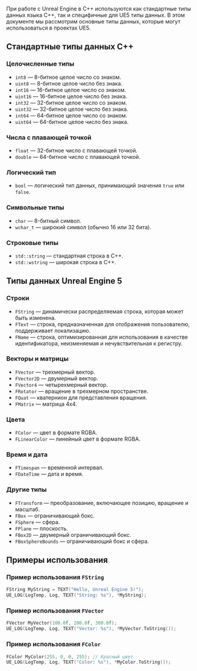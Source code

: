 При работе с Unreal Engine в C++ используются как стандартные типы данных языка C++, так и специфичные для UE5 типы данных. В этом документе мы рассмотрим основные типы данных, которые могут использоваться в проектах UE5.
## Стандартные типы данных C++

### Целочисленные типы
- `int8` — 8-битное целое число со знаком.
- `uint8` — 8-битное целое число без знака.
- `int16` — 16-битное целое число со знаком.
- `uint16` — 16-битное целое число без знака.
- `int32` — 32-битное целое число со знаком.
- `uint32` — 32-битное целое число без знака.
- `int64` — 64-битное целое число со знаком.
- `uint64` — 64-битное целое число без знака.

### Числа с плавающей точкой
- `float` — 32-битное число с плавающей точкой.
- `double` — 64-битное число с плавающей точкой.

### Логический тип
- `bool` — логический тип данных, принимающий значения `true` или `false`.

### Символьные типы
- `char` — 8-битный символ.
- `wchar_t` — широкий символ (обычно 16 или 32 бита).

### Строковые типы
- `std::string` — стандартная строка в C++.
- `std::wstring` — широкая строка в C++.

## Типы данных Unreal Engine 5

### Строки
- `FString` — динамически распределяемая строка, которая может быть изменена.
- `FText` — строка, предназначенная для отображения пользователю, поддерживает локализацию.
- `FName` — строка, оптимизированная для использования в качестве идентификатора, неизменяемая и нечувствительная к регистру.

### Векторы и матрицы
- `FVector` — трехмерный вектор.
- `FVector2D` — двумерный вектор.
- `FVector4` — четырехмерный вектор.
- `FRotator` — вращение в трехмерном пространстве.
- `FQuat` — кватернион для представления вращения.
- `FMatrix` — матрица 4x4.

### Цвета
- `FColor` — цвет в формате RGBA.
- `FLinearColor` — линейный цвет в формате RGBA.

### Время и дата
- `FTimespan` — временной интервал.
- `FDateTime` — дата и время.

### Другие типы
- `FTransform` — преобразование, включающее позицию, вращение и масштаб.
- `FBox` — ограничивающий бокс.
- `FSphere` — сфера.
- `FPlane` — плоскость.
- `FBox2D` — двумерный ограничивающий бокс.
- `FBoxSphereBounds` — ограничивающий бокс и сфера.

## Примеры использования

### Пример использования `FString`

```cpp
FString MyString = TEXT("Hello, Unreal Engine 5!");
UE_LOG(LogTemp, Log, TEXT("String: %s"), *MyString);
```

### Пример использования `FVector`

```cpp
FVector MyVector(100.0f, 200.0f, 300.0f);
UE_LOG(LogTemp, Log, TEXT("Vector: %s"), *MyVector.ToString());
```

### Пример использования `FColor`

```cpp
FColor MyColor(255, 0, 0, 255); // Красный цвет
UE_LOG(LogTemp, Log, TEXT("Color: %s"), *MyColor.ToString());
```